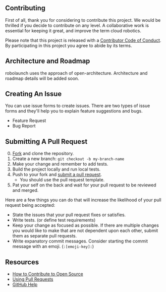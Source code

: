 ## Contributing

[fork]: https://github.com/robolaunch/robolaunch/fork
[pr]: https://github.com/robolaunch/robolaunch/compare
[style]: STYLEGUIDE
[code-of-conduct]: CODE_OF_CONDUCT.md

First of all, thank you for considering to contribute this project. We would be thrilled if you decide to contribute on any level. A collaborative work is essential for keeping it great, and improve the term cloud robotics.

Please note that this project is released with a [Contributor Code of Conduct][code-of-conduct]. By participating in this project you agree to abide by its terms.

## Architecture and Roadmap

robolaunch uses the approach of open-architecture. Architecture and roadmap details will be added soon.

## Creating An Issue

You can use issue forms to create issues. There are two types of issue forms and they'll help you to explain feature suggestions and bugs.

- Feature Request
- Bug Report

## Submitting A Pull Request

0. [Fork][fork] and clone the repository.
1. Create a new branch: `git checkout -b my-branch-name`
2. Make your change and remember to add tests.
3. Build the project locally and run local tests.
4. Push to your fork and [submit a pull request][pr].
   - You should use the pull request template.
5. Pat your self on the back and wait for your pull request to be reviewed and merged.

Here are a few things you can do that will increase the likelihood of your pull request being accepted:

- State the issues that your pull request fixes or satisfies.
- Write tests. (or define test requirements)
- Keep your change as focused as possible. If there are multiple changes you would like to make that are not dependent upon each other, submit them as separate pull requests.
- Write expanatory commit messages. Consider starting the commit message with an emoji. (`:[emoji-key]:`)

## Resources

- [How to Contribute to Open Source](https://opensource.guide/how-to-contribute/)
- [Using Pull Requests](https://help.github.com/articles/about-pull-requests/)
- [GitHub Help](https://help.github.com)
